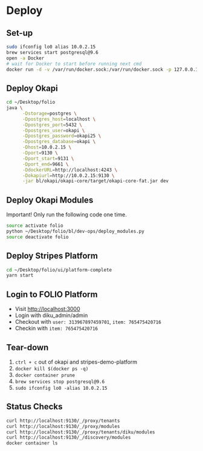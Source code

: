 # Deploy

## Set-up

```bash
sudo ifconfig lo0 alias 10.0.2.15
brew services start postgresql@9.6
open -a Docker
# wait for Docker to start before running next cmd
docker run -d -v /var/run/docker.sock:/var/run/docker.sock -p 127.0.0.1:4243:4243 bobrik/socat TCP-LISTEN:4243,fork UNIX-CONNECT:/var/run/docker.sock
```

## Deploy Okapi

```bash
cd ~/Desktop/folio
java \
      -Dstorage=postgres \
      -Dpostgres_host=localhost \
      -Dpostgres_port=5432 \
      -Dpostgres_user=okapi \
      -Dpostgres_password=okapi25 \
      -Dpostgres_database=okapi \
      -Dhost=10.0.2.15 \
      -Dport=9130 \
      -Dport_start=9131 \
      -Dport_end=9661 \
      -DdockerURL=http://localhost:4243 \
      -Dokapiurl=http://10.0.2.15:9130 \
      -jar bl/okapi/okapi-core/target/okapi-core-fat.jar dev
```

## Deploy Okapi Modules

Important! Only run the following code one time.

```bash
source activate folio
python ~/Desktop/folio/bl/dev-ops/deploy_modules.py
source deactivate folio
```

## Deploy Stripes Platform

```bash
cd ~/Desktop/folio/ui/platform-complete
yarn start
```

## Login to FOLIO Platform

- Visit <http://localhost:3000>
- Login with diku_admin/admin
- Checkout with `user: 313967897459701`, `item: 765475420716`
- Checkin with `item: 765475420716`

## Tear-down

1. `ctrl + c` out of okapi and stripes-demo-platform
1. `docker kill $(docker ps -q)`
1. `docker container prune`
1. `brew services stop postgresql@9.6`
1. `sudo ifconfig lo0 -alias 10.0.2.15`

## Status Checks

```bash
curl http://localhost:9130/_/proxy/tenants
curl http://localhost:9130/_/proxy/modules
curl http://localhost:9130/_/proxy/tenants/diku/modules
curl http://localhost:9130/_/discovery/modules
docker container ls
```

